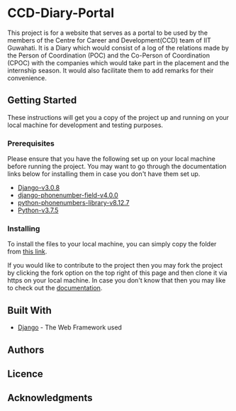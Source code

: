 # CCD-Diary-Portal
This project is for a website that serves as a portal to be used by the members
of the Centre for Career and Development(CCD) team of IIT Guwahati. It is a Diary
which would consist of a log of the relations made by the Person of Coordination
(POC) and the Co-Person of Coordination (CPOC) with the companies which would
take part in the placement and the internship season. It would also facilitate
them to add remarks for their convenience.

## Getting Started
These instructions will get you a copy of the project up and running on your
local machine for development and testing purposes.

### Prerequisites
Please ensure that you have the following set up on your local machine before
running the project. You may want to go through the documentation links below for installing them in case you don't have them set up.

* [Django-v3.0.8](https://www.djangoproject.com/download/)
* [django-phonenumber-field-v4.0.0](https://github.com/stefanfoulis/django-phonenumber-field)
* [python-phonenumbers-library-v8.12.7](https://github.com/daviddrysdale/python-phonenumbers)
* [Python-v3.7.5](https://www.python.org/downloads/)

### Installing
To install the files to your local machine, you can simply copy the folder from
[this link](https://github.com/sksingh1202/CCD-Intern_and_Placement-Diary).

If you would like to contribute to the project then you may fork the project
by clicking the fork option on the top right of this page and then clone it via
https on your local machine. In case you don't know that then you may like to
check out the [documentation](https://docs.github.com/en/github/creating-cloning-and-archiving-repositories/cloning-a-repository).

## Built With
* [Django](https://www.djangoproject.com/) - The Web Framework used

## Authors

## Licence

## Acknowledgments
